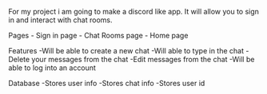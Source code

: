For my project i am going to make a discord like app. It will allow you to sign in and interact with chat rooms.

Pages
    - Sign in page
    - Chat Rooms page
    - Home page

Features
    -Will be able to create a new chat
    -Will able to type in the chat
    -Delete your messages from the chat
    -Edit messages from the chat
    -Will be able to log into an account

Database
    -Stores user info 
    -Stores chat info
    -Stores user id